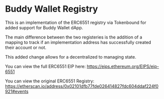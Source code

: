# Buddy Wallet Registry

This is an implementation of the ERC6551 registry via Tokenbound for added support for Buddy Wallet dApp.

The main difference between the two registeries is the addition of a mapping to track if an
implementation address has successfully created their account or not.

This added change allows for a decentralized to managing state.

You can view the full ERC6551 EIP here:
https://eips.ethereum.org/EIPS/eip-6551

You can view the original ERC6551 Registry:
https://etherscan.io/address/0x02101dfb77fde026414827fdc604ddaf224f0921#events
